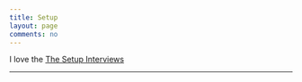 ```yaml
---
title: Setup
layout: page
comments: no
---
```


I love the [The Setup Interviews](http://usesthis.com/)

----------
